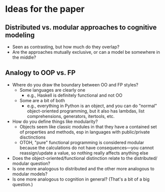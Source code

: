 # Ideas for the paper

##  Distributed vs. modular approaches to cognitive modeling

* Seen as contrasting, but how much do they overlap?
* Are the approaches mutually exclusive, or can a model be somewhere in the
  middle?

## Analogy to OOP vs. FP

* Where do you draw the boundary between OO and FP styles?
  * Some languages are clearly one
    * e.g., Haskell is definitely functional and not OO
  * Some are a bit of both
    * e.g., everything in Python is an object, and you can do "normal"
    object-oriented programming, but it also has lambdas, list comprehensions,
    generators, itertools, etc.
* How do you define things like modularity?
  * Objects seem like classic modules in that they have a contained set of
  properties and methods, esp in languages with public/private disctinctions
  * OTOH, "pure" functional programming is considered modular because the
  calculations do not have consequences—you cannot reassign/update a value,
  so nothing really affects anything else
* Does the object-oriented/functional distinction relate to the distributed/
modular question?
* Is one more analogous to distributed and the other more analogous to modular
models?
* Is one more analogous to cognition in general? (That's a bit of a big
question.)
